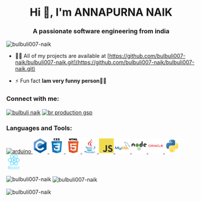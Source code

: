 <h1 align="center">Hi 👋, I'm ANNAPURNA NAIK</h1>
<h3 align="center">A passionate software engineering from india</h3>

<p align="left"> <img src="https://komarev.com/ghpvc/?username=bulbuli007-naik&label=Profile%20views&color=0e75b6&style=flat" alt="bulbuli007-naik" /> </p>

- 👨‍💻 All of my projects are available at [https://github.com/bulbuli007-naik/bulbuli007-naik.git](https://github.com/bulbuli007-naik/bulbuli007-naik.git)

- ⚡ Fun fact **Iam very funny person🤩😚**

<h3 align="left">Connect with me:</h3>
<p align="left">
<a href="https://instagram.com/bulbuli naik" target="blank"><img align="center" src="https://raw.githubusercontent.com/rahuldkjain/github-profile-readme-generator/master/src/images/icons/Social/instagram.svg" alt="bulbuli naik" height="30" width="40" /></a>
<a href="https://www.youtube.com/c/br production gsp" target="blank"><img align="center" src="https://raw.githubusercontent.com/rahuldkjain/github-profile-readme-generator/master/src/images/icons/Social/youtube.svg" alt="br production gsp" height="30" width="40" /></a>
</p>

<h3 align="left">Languages and Tools:</h3>
<p align="left"> <a href="https://www.arduino.cc/" target="_blank" rel="noreferrer"> <img src="https://cdn.worldvectorlogo.com/logos/arduino-1.svg" alt="arduino" width="40" height="40"/> </a> <a href="https://www.cprogramming.com/" target="_blank" rel="noreferrer"> <img src="https://raw.githubusercontent.com/devicons/devicon/master/icons/c/c-original.svg" alt="c" width="40" height="40"/> </a> <a href="https://www.w3schools.com/css/" target="_blank" rel="noreferrer"> <img src="https://raw.githubusercontent.com/devicons/devicon/master/icons/css3/css3-original-wordmark.svg" alt="css3" width="40" height="40"/> </a> <a href="https://www.w3.org/html/" target="_blank" rel="noreferrer"> <img src="https://raw.githubusercontent.com/devicons/devicon/master/icons/html5/html5-original-wordmark.svg" alt="html5" width="40" height="40"/> </a> <a href="https://www.java.com" target="_blank" rel="noreferrer"> <img src="https://raw.githubusercontent.com/devicons/devicon/master/icons/java/java-original.svg" alt="java" width="40" height="40"/> </a> <a href="https://developer.mozilla.org/en-US/docs/Web/JavaScript" target="_blank" rel="noreferrer"> <img src="https://raw.githubusercontent.com/devicons/devicon/master/icons/javascript/javascript-original.svg" alt="javascript" width="40" height="40"/> </a> <a href="https://www.mysql.com/" target="_blank" rel="noreferrer"> <img src="https://raw.githubusercontent.com/devicons/devicon/master/icons/mysql/mysql-original-wordmark.svg" alt="mysql" width="40" height="40"/> </a> <a href="https://nodejs.org" target="_blank" rel="noreferrer"> <img src="https://raw.githubusercontent.com/devicons/devicon/master/icons/nodejs/nodejs-original-wordmark.svg" alt="nodejs" width="40" height="40"/> </a> <a href="https://www.oracle.com/" target="_blank" rel="noreferrer"> <img src="https://raw.githubusercontent.com/devicons/devicon/master/icons/oracle/oracle-original.svg" alt="oracle" width="40" height="40"/> </a> <a href="https://www.python.org" target="_blank" rel="noreferrer"> <img src="https://raw.githubusercontent.com/devicons/devicon/master/icons/python/python-original.svg" alt="python" width="40" height="40"/> </a> <a href="https://reactjs.org/" target="_blank" rel="noreferrer"> <img src="https://raw.githubusercontent.com/devicons/devicon/master/icons/react/react-original-wordmark.svg" alt="react" width="40" height="40"/> </a> </p>

<p><img align="left" src="https://github-readme-stats.vercel.app/api/top-langs?username=bulbuli007-naik&show_icons=true&locale=en&layout=compact" alt="bulbuli007-naik" /></p>

<p>&nbsp;<img align="center" src="https://github-readme-stats.vercel.app/api?username=bulbuli007-naik&show_icons=true&locale=en" alt="bulbuli007-naik" /></p>

<p><img align="center" src="https://github-readme-streak-stats.herokuapp.com/?user=bulbuli007-naik&" alt="bulbuli007-naik" /></p>
